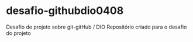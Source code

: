 # desafio-githubdio0408
Desafio de projeto sobre git-gitHub / DIO 
Repositório criado para o desafio do projeto 
